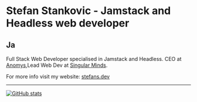 # Stefan Stankovic - Jamstack and Headless web developer

## Ja

Full Stack Web Developer specialised in Jamstack and Headless. CEO at [Anomys](https://anomys.com),Lead Web Dev at [Singular Minds](https://singularminds.eu).

For more info visit my website: [stefans.dev](https://stefans.dev)

---

[![GitHub stats](https://github-readme-stats.vercel.app/api?username=stefansdev&theme=synthwave&count_private=true)](https://github.com/anuraghazra/github-readme-stats)

